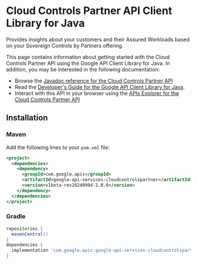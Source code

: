 # Cloud Controls Partner API Client Library for Java

Provides insights about your customers and their Assured Workloads based on your Sovereign Controls by Partners offering.

This page contains information about getting started with the Cloud Controls Partner API
using the Google API Client Library for Java. In addition, you may be interested
in the following documentation:

* Browse the [Javadoc reference for the Cloud Controls Partner API][javadoc]
* Read the [Developer's Guide for the Google API Client Library for Java][google-api-client].
* Interact with this API in your browser using the [APIs Explorer for the Cloud Controls Partner API][api-explorer]

## Installation

### Maven

Add the following lines to your `pom.xml` file:

```xml
<project>
  <dependencies>
    <dependency>
      <groupId>com.google.apis</groupId>
      <artifactId>google-api-services-cloudcontrolspartner</artifactId>
      <version>v1beta-rev20240904-2.0.0</version>
    </dependency>
  </dependencies>
</project>
```

### Gradle

```gradle
repositories {
  mavenCentral()
}
dependencies {
  implementation 'com.google.apis:google-api-services-cloudcontrolspartner:v1beta-rev20240904-2.0.0'
}
```

[javadoc]: https://googleapis.dev/java/google-api-services-cloudcontrolspartner/latest/index.html
[google-api-client]: https://github.com/googleapis/google-api-java-client/
[api-explorer]: https://developers.google.com/apis-explorer/#p/cloudcontrolspartner/v1/
